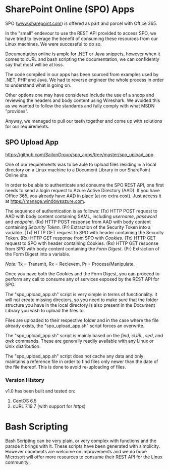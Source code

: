 # SharePoint Online (SPO) Apps

SPO (www.sharepoint.com) is offered as part and parcel with Office 365.

In the "small" endevour to use the REST API provided to access SPO, we have tried to leverage the benefit of consuming these resources from our Linux machines. We were successful to do so.

Documentation online is ample for .NET or Java snippets, however when it comes to cURL and bash scripting the documentation, we can confidently say that most will be at loss.

The code compiled in our apps has been sourced from examples used by .NET, PHP and Java. We had to reverse engineer the whole process in order to understand what is going on.

Other options one may have considered include the use of a snoop and reviewing the headers and body content using Wireshark. We avoided this as we wanted to follow the standards and fully comply with what MSDN "provides".

Anyway, we managed to pull our teeth together and come up with solutions for our requirements.

## SPO Upload App

https://github.com/SailonGroup/spo_apps/tree/master/spo_upload_app.

One of our requirements was to be able to upload files residing in a local directory on a Linux machine to a Document Library in our SharePoint Online site.

In order to be able to authenticate and consume the SPO REST API, one first needs to send a login request to Azure Active Directory (AAD). If you have Office 365, you already have AAD in place (at no extra cost). Just access it at https://manage.windowsazure.com.

The sequence of authentication is as follows:
(Tx) HTTP POST request to AAD with body content containing SAML, including *username*, *password* and *endpoint*.
(Rx) HTTP POST response from AAD with body content containing _Security Token_.
(Pr) Extraction of the Security Token into a variable.
(Tx) HTTP GET request to SPO with header containing the Security Token.
(Rx) HTTP GET response from SPO with _Cookies_.
(Tx) HTTP GET request to SPO with header containing Cookies.
(Rx) HTTP GET response from SPO with body content containing the _Form Digest_.
(Pr) Extraction of the Form Digest into a variable.

_Note:_ Tx = Transmit, Rx = Recievem, Pr = Process/Manipulate.

Once you have both the Cookies and the Form Digest, you can proceed to perform any call to consume any of services exposed by the REST API for SPO.

The "spo_upload_app.sh" script is very simple in terms of functionality. It will not create missing directors, so you need to make sure that the folder structure you have in the local directory is also present in the Document Library you wish to upload the files to.

Files are uploaded to their respective folder and in the case where the file already exists, the "spo_upload_app.sh" script forces an overwrite.

The "spo_upload_app.sh" script is mainly based on the *find*, *cURL*, *sed*, and *awk* commands. These are generally readily available with any Linux or Unix distribution.

The "spo_upload_app.sh" script does not cache any data and only maintains a reference file in order to find files only newer than the date of the file thereof. This is done to avoid re-uploading of files.

### Version History

v1.0 has been built and tested on:

1. CentOS 6.5
2. cURL 7.19.7 (with support for *https*)

# Bash Scripting

Bash Scripting can be very plain, or very complex with functions and the parade it brings with it. These scripts have been generated with simplicity. However comments are welcome on improvements and we do hope Microsoft will offer more resources to consume their REST API for the Linux community.
